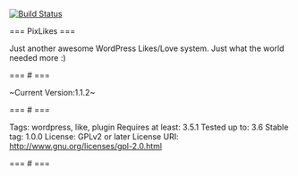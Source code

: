 [![Build Status](https://travis-ci.org/pixelgrade/pixlikes.png?branch=development)](https://travis-ci.org/pixelgrade/pixlikes)

=== PixLikes ===

Just another awesome WordPress Likes/Love system. Just what the world needed more :)

=== # ===

~Current Version:1.1.2~

=== # ===

Tags: wordpress, like, plugin
Requires at least: 3.5.1
Tested up to: 3.6
Stable tag: 1.0.0
License: GPLv2 or later
License URI: http://www.gnu.org/licenses/gpl-2.0.html

=== # ===
